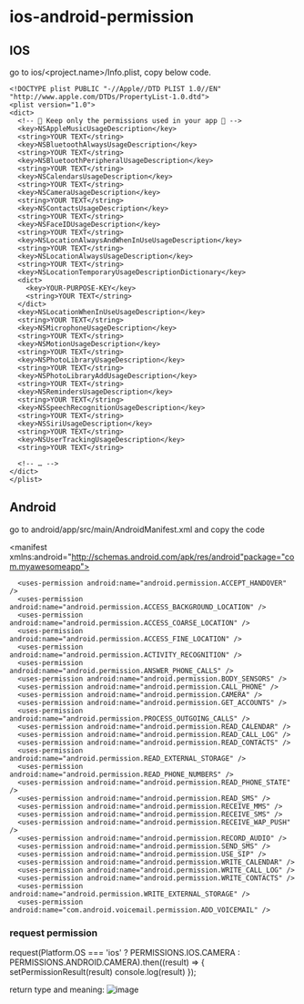 # ios-android-permission


## IOS

go to ios/<project.name>/Info.plist, copy below code.

<?xml version="1.0" encoding="UTF-8"?>
    <!DOCTYPE plist PUBLIC "-//Apple//DTD PLIST 1.0//EN" "http://www.apple.com/DTDs/PropertyList-1.0.dtd">
    <plist version="1.0">
    <dict>     
      <!-- 🚨 Keep only the permissions used in your app 🚨 -->
      <key>NSAppleMusicUsageDescription</key>
      <string>YOUR TEXT</string>
      <key>NSBluetoothAlwaysUsageDescription</key>
      <string>YOUR TEXT</string>
      <key>NSBluetoothPeripheralUsageDescription</key>
      <string>YOUR TEXT</string>
      <key>NSCalendarsUsageDescription</key>
      <string>YOUR TEXT</string>
      <key>NSCameraUsageDescription</key>
      <string>YOUR TEXT</string>
      <key>NSContactsUsageDescription</key>
      <string>YOUR TEXT</string>
      <key>NSFaceIDUsageDescription</key>
      <string>YOUR TEXT</string>
      <key>NSLocationAlwaysAndWhenInUseUsageDescription</key>
      <string>YOUR TEXT</string>
      <key>NSLocationAlwaysUsageDescription</key>
      <string>YOUR TEXT</string>
      <key>NSLocationTemporaryUsageDescriptionDictionary</key>
      <dict>
        <key>YOUR-PURPOSE-KEY</key>
        <string>YOUR TEXT</string>
      </dict>
      <key>NSLocationWhenInUseUsageDescription</key>
      <string>YOUR TEXT</string>
      <key>NSMicrophoneUsageDescription</key>
      <string>YOUR TEXT</string>
      <key>NSMotionUsageDescription</key>
      <string>YOUR TEXT</string>
      <key>NSPhotoLibraryUsageDescription</key>
      <string>YOUR TEXT</string>
      <key>NSPhotoLibraryAddUsageDescription</key>
      <string>YOUR TEXT</string>
      <key>NSRemindersUsageDescription</key>
      <string>YOUR TEXT</string>
      <key>NSSpeechRecognitionUsageDescription</key>
      <string>YOUR TEXT</string>
      <key>NSSiriUsageDescription</key>
      <string>YOUR TEXT</string>
      <key>NSUserTrackingUsageDescription</key>
      <string>YOUR TEXT</string>

      <!-- … -->
    </dict>
    </plist>

## Android

go to android/app/src/main/AndroidManifest.xml and copy the code 

<manifest xmlns:android="http://schemas.android.com/apk/res/android"package="com.myawesomeapp">

      <uses-permission android:name="android.permission.ACCEPT_HANDOVER" />
      <uses-permission android:name="android.permission.ACCESS_BACKGROUND_LOCATION" />
      <uses-permission android:name="android.permission.ACCESS_COARSE_LOCATION" />
      <uses-permission android:name="android.permission.ACCESS_FINE_LOCATION" />
      <uses-permission android:name="android.permission.ACTIVITY_RECOGNITION" />
      <uses-permission android:name="android.permission.ANSWER_PHONE_CALLS" />
      <uses-permission android:name="android.permission.BODY_SENSORS" />
      <uses-permission android:name="android.permission.CALL_PHONE" />
      <uses-permission android:name="android.permission.CAMERA" />
      <uses-permission android:name="android.permission.GET_ACCOUNTS" />
      <uses-permission android:name="android.permission.PROCESS_OUTGOING_CALLS" />
      <uses-permission android:name="android.permission.READ_CALENDAR" />
      <uses-permission android:name="android.permission.READ_CALL_LOG" />
      <uses-permission android:name="android.permission.READ_CONTACTS" />
      <uses-permission android:name="android.permission.READ_EXTERNAL_STORAGE" />
      <uses-permission android:name="android.permission.READ_PHONE_NUMBERS" />
      <uses-permission android:name="android.permission.READ_PHONE_STATE" />
      <uses-permission android:name="android.permission.READ_SMS" />
      <uses-permission android:name="android.permission.RECEIVE_MMS" />
      <uses-permission android:name="android.permission.RECEIVE_SMS" />
      <uses-permission android:name="android.permission.RECEIVE_WAP_PUSH" />
      <uses-permission android:name="android.permission.RECORD_AUDIO" />
      <uses-permission android:name="android.permission.SEND_SMS" />
      <uses-permission android:name="android.permission.USE_SIP" />
      <uses-permission android:name="android.permission.WRITE_CALENDAR" />
      <uses-permission android:name="android.permission.WRITE_CALL_LOG" />
      <uses-permission android:name="android.permission.WRITE_CONTACTS" />
      <uses-permission android:name="android.permission.WRITE_EXTERNAL_STORAGE" />
      <uses-permission android:name="com.android.voicemail.permission.ADD_VOICEMAIL" />

</manifest>


### request permission

request(Platform.OS === 'ios' ? PERMISSIONS.IOS.CAMERA : PERMISSIONS.ANDROID.CAMERA).then((result) => {
        setPermissionResult(result)
        console.log(result)
      });

return type and meaning:
![image](https://github.com/Ernestanior/ios-android-permission/assets/36638557/3fd851b4-889c-4d74-8680-69d5ba227a7c)



